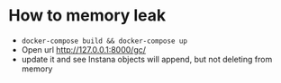 # How to memory leak

* `docker-compose build && docker-compose up`
* Open url http://127.0.0.1:8000/gc/
* update it and see Instana objects will append, but not deleting from memory
